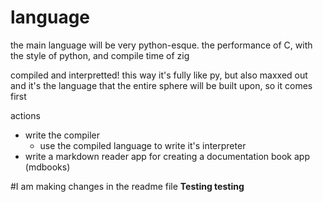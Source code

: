 # language

the main language will be very python-esque. the performance of C, with the style of python, and compile time of zig

compiled and interpretted! this way it's fully like py, but also maxxed out
and it's the language that the entire sphere will be built upon, so it comes first


actions
- write the compiler
  - use the compiled language to write it's interpreter
- write a markdown reader app for creating a documentation book app (mdbooks)

#I am making changes in the readme file
**Testing testing**
